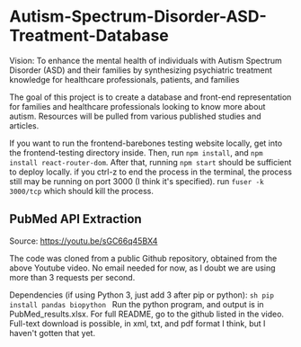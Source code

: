 # Autism-Spectrum-Disorder-ASD-Treatment-Database

Vision: To enhance the mental health of individuals with Autism Spectrum Disorder (ASD)
and their families by synthesizing psychiatric treatment knowledge for healthcare
professionals, patients, and families

The goal of this project is to create a database and front-end representation for families and
healthcare professionals looking to know more about autism. Resources will be pulled from various
published studies and articles.

If you want to run the frontend-barebones testing website locally, get into the frontend-testing directory inside. 
Then, run ```npm install```, and ```npm install react-router-dom```. After that, running ```npm start``` should be sufficient to deploy locally. if you ctrl-z to 
end the process in the terminal, the process still may be running on port 3000 (I think it's specified). run ```fuser -k 3000/tcp``` 
which should kill the process. 

## PubMed API Extraction
Source: https://youtu.be/sGC66q45BX4

The code was cloned from a public Github repository, obtained from the above Youtube video.
No email needed for now, as I doubt we are using more than 3 requests per second.

Dependencies (if using Python 3, just add 3 after pip or python): 
    ```sh
    pip install pandas biopython
    ```
Run the python program, and output is in PubMed_results.xlsx.
For full README, go to the github listed in the video.
Full-text download is possible, in xml, txt, and pdf format I think, but I haven't gotten that yet.
